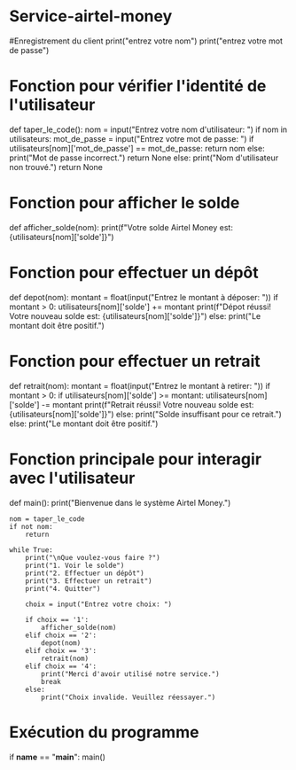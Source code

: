 # Service-airtel-money
#Enregistrement du client
print("entrez votre nom")
print("entrez votre mot de passe")
# Fonction pour vérifier l'identité de l'utilisateur
def taper_le_code():
    nom = input("Entrez votre nom d'utilisateur: ")
    if nom in utilisateurs:
        mot_de_passe = input("Entrez votre mot de passe: ")
        if utilisateurs[nom]['mot_de_passe'] == mot_de_passe:
            return nom
        else:
            print("Mot de passe incorrect.")
            return None
    else:
        print("Nom d'utilisateur non trouvé.")
        return None

# Fonction pour afficher le solde
def afficher_solde(nom):
    print(f"Votre solde Airtel Money est: {utilisateurs[nom]['solde']}")

# Fonction pour effectuer un dépôt
def depot(nom):
    montant = float(input("Entrez le montant à déposer: "))
    if montant > 0:
        utilisateurs[nom]['solde'] += montant
        print(f"Dépot réussi! Votre nouveau solde est: {utilisateurs[nom]['solde']}")
    else:
        print("Le montant doit être positif.")

# Fonction pour effectuer un retrait
def retrait(nom):
    montant = float(input("Entrez le montant à retirer: "))
    if montant > 0:
        if utilisateurs[nom]['solde'] >= montant:
            utilisateurs[nom]['solde'] -= montant
            print(f"Retrait réussi! Votre nouveau solde est: {utilisateurs[nom]['solde']}")
        else:
            print("Solde insuffisant pour ce retrait.")
    else:
        print("Le montant doit être positif.")

# Fonction principale pour interagir avec l'utilisateur
def main():
    print("Bienvenue dans le système Airtel Money.")
    
    nom = taper_le_code 
    if not nom:
        return
    
    while True:
        print("\nQue voulez-vous faire ?")
        print("1. Voir le solde")
        print("2. Effectuer un dépôt")
        print("3. Effectuer un retrait")
        print("4. Quitter")
        
        choix = input("Entrez votre choix: ")
        
        if choix == '1':
            afficher_solde(nom)
        elif choix == '2':
            depot(nom)
        elif choix == '3':
            retrait(nom)
        elif choix == '4':
            print("Merci d'avoir utilisé notre service.")
            break
        else:
            print("Choix invalide. Veuillez réessayer.")

# Exécution du programme
if __name__ == "__main__":
    main()
